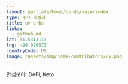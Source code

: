 ```yaml
---
layout: partials/home/cards/main/index
type: 주요 개발자
title: uv-orbs
links:
  - github.md
lat: 31.5313113
lng: -90.026573
countryCode: US
image: /assets/img/home/contributors/uv.png
---
```


관심분야: DeFi, Keto
